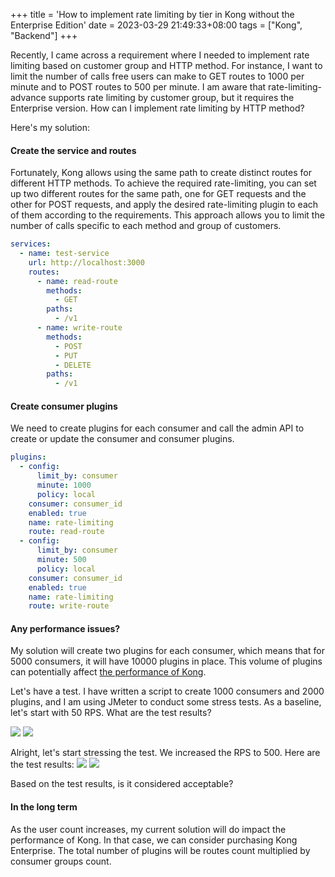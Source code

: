 +++
title = 'How to implement rate limiting by tier in Kong without the Enterprise Edition'
date = 2023-03-29 21:49:33+08:00
tags = ["Kong", "Backend"]
+++


Recently, I came across a requirement where I needed to implement rate limiting based on customer group and HTTP method. For instance, I want to limit the number of calls free users can make to GET routes to 1000 per minute and to POST routes to 500 per minute. I am aware that rate-limiting-advance supports rate limiting by customer group, but it requires the Enterprise version. How can I implement rate limiting by HTTP method?

<!--more-->

Here's my solution:

#### Create the service and routes

Fortunately, Kong allows using the same path to create distinct routes for different HTTP methods. To achieve the required rate-limiting, you can set up two different routes for the same path, one for GET requests and the other for POST requests, and apply the desired rate-limiting plugin to each of them according to the requirements. This approach allows you to limit the number of calls specific to each method and group of customers.

```yaml
services:
  - name: test-service
    url: http://localhost:3000
    routes:
      - name: read-route
        methods:
          - GET
        paths:
          - /v1
      - name: write-route
        methods:
          - POST
          - PUT
          - DELETE
        paths:
          - /v1
```

#### Create consumer plugins

We need to create plugins for each consumer and call the admin API to create or update the consumer and consumer plugins.

```yaml
plugins:
  - config:
      limit_by: consumer
      minute: 1000
      policy: local
    consumer: consumer_id
    enabled: true
    name: rate-limiting
    route: read-route
  - config:
      limit_by: consumer
      minute: 500
      policy: local
    consumer: consumer_id
    enabled: true
    name: rate-limiting
    route: write-route
```

#### Any performance issues?

My solution will create two plugins for each consumer, which means that for 5000 consumers, it will have 10000 plugins in place. This volume of plugins can potentially affect [the performance of Kong](https://docs.konghq.com/gateway/latest/production/sizing-guidelines/).

Let's have a test. I have written a script to create 1000 consumers and 2000 plugins, and I am using JMeter to conduct some stress tests. As a baseline, let's start with 50 RPS. What are the test results?

![](/images/50RPS.png)
![](/images/50RPS-Latencies.png)

Alright, let's start stressing the test. We increased the RPS to 500. Here are the test results:
![](/images/500RPS.png)
![](/images/500RPS-Latencies.png)

Based on the test results, is it considered acceptable?

#### In the long term

As the user count increases, my current solution will do impact the performance of Kong. In that case, we can consider purchasing Kong Enterprise. The total number of plugins will be routes count multiplied by consumer groups count.
